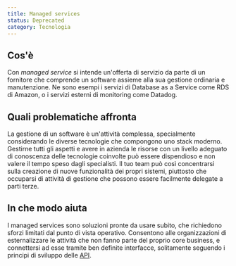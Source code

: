 ```yaml
---
title: Managed services
status: Deprecated
category: Tecnologia
---
```


## Cos'è

Con _managed service_ si intende un'offerta di servizio da parte di un fornitore che comprende un software assieme alla sua gestione ordinaria e manutenzione. Ne sono esempi i servizi di Database as a Service come RDS di Amazon, o i servizi esterni di monitoring come Datadog.

## Quali problematiche affronta

La gestione di un software è un'attività complessa, specialmente considerando le diverse tecnologie che compongono uno stack moderno. Gestirne tutti gli aspetti e avere in azienda le risorse con un livello adeguato di conoscenza delle tecnologie coinvolte può essere dispendioso e non valere il tempo speso dagli specialisti. Il tuo team può così concentrarsi sulla creazione di nuove funzionalità dei propri sistemi, piuttosto che occuparsi di attività di gestione che possono essere facilmente delegate a parti terze.

## In che modo aiuta

I managed services sono soluzioni pronte da usare subito, che richiedono sforzi limitati dal punto di vista operativo. Consentono alle organizzazioni di esternalizzare le attività che non fanno parte del proprio core business, e connettersi ad esse tramite ben definite interfacce, solitamente seguendo i principi di sviluppo delle [API](/it/application-programming-interface/).
